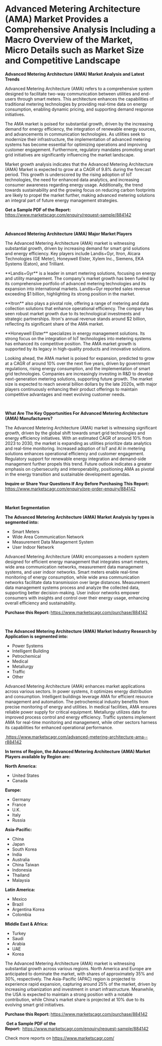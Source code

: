 <p><h1>Advanced Metering Architecture (AMA) Market Provides a Comprehensive Analysis Including a Macro Overview of the Market, Micro Details such as Market Size and Competitive Landscape</h1></p><p><strong>Advanced Metering Architecture (AMA) Market Analysis and Latest Trends</strong></p>
<p><p>Advanced Metering Architecture (AMA) refers to a comprehensive system designed to facilitate two-way communication between utilities and end-users through smart meters. This architecture enhances the capabilities of traditional metering technologies by providing real-time data on energy consumption, enabling dynamic pricing, and supporting demand response initiatives. </p><p>The AMA market is poised for substantial growth, driven by the increasing demand for energy efficiency, the integration of renewable energy sources, and advancements in communication technologies. As utilities seek to modernize their infrastructure, the implementation of advanced metering systems has become essential for optimizing operations and improving customer engagement. Furthermore, regulatory mandates promoting smart grid initiatives are significantly influencing the market landscape.</p><p>Market growth analysis indicates that the Advanced Metering Architecture (AMA) Market is expected to grow at a CAGR of 9.8% during the forecast period. This growth is underscored by the rising adoption of IoT technologies, the need for enhanced data analytics, and increasing consumer awareness regarding energy usage. Additionally, the trend towards sustainability and the growing focus on reducing carbon footprints are likely to propel the market further, making advanced metering solutions an integral part of future energy management strategies.</p></p>
<p><strong>Get a Sample PDF of the Report:&nbsp;</strong> <a href="https://www.marketscagr.com/enquiry/request-sample/884142?utm_campaign=3298&utm_medium=2&utm_source=Github&utm_content=ia&utm_term=05032025&utm_id=advanced-metering-architecture-ama">https://www.marketscagr.com/enquiry/request-sample/884142</a></p>
<p>&nbsp;</p>
<p><strong>Advanced Metering Architecture (AMA) Major Market Players</strong></p>
<p><p>The Advanced Metering Architecture (AMA) market is witnessing substantial growth, driven by increasing demand for smart grid solutions and energy efficiency. Key players include Landis+Gyr, Itron, Alcara Technologies (GE Meter), Honeywell Elster, Xylem Inc., Siemens, EKA Systems (Eaton), and Trilliant.</p><p>**Landis+Gyr** is a leader in smart metering solutions, focusing on energy and utility management. The company's market growth has been fueled by its comprehensive portfolio of advanced metering technologies and its expansion into international markets. Landis+Gyr reported sales revenue exceeding $1 billion, highlighting its strong position in the market.</p><p>**Itron** also plays a pivotal role, offering a range of metering and data collection solutions that enhance operational efficiency. The company has seen robust market growth due to its technological investments and strategic partnerships. Itron's annual revenue stands around $2 billion, reflecting its significant share of the AMA market.</p><p>**Honeywell Elster** specializes in energy management solutions. Its strong focus on the integration of IoT technologies into metering systems has enhanced its competitive position. The AMA market growth is supported by its legacy in high-quality products and innovative solutions.</p><p>Looking ahead, the AMA market is poised for expansion, predicted to grow at a CAGR of around 10% over the next five years, driven by government regulations, rising energy consumption, and the implementation of smart grid technologies. Companies are increasingly investing in R&D to develop next-generation metering solutions, supporting future growth. The market size is expected to reach several billion dollars by the late 2020s, with major players continuously enhancing their product offerings to maintain competitive advantages and meet evolving customer needs.</p></p>
<p>&nbsp;</p>
<p><strong>What Are The Key Opportunities For Advanced Metering Architecture (AMA) Manufacturers?</strong></p>
<p><p>The Advanced Metering Architecture (AMA) market is witnessing significant growth, driven by the global shift towards smart grid technologies and energy efficiency initiatives. With an estimated CAGR of around 10% from 2023 to 2030, the market is expanding as utilities prioritize data analytics and real-time monitoring. Increased adoption of IoT and AI in metering solutions enhances operational efficiency and customer engagement. Regulatory support for renewable energy integration and demand-side management further propels this trend. Future outlook indicates a greater emphasis on cybersecurity and interoperability, positioning AMA as pivotal in the energy transition and sustainable development agendas.</p></p>
<p><strong>Inquire or Share Your Questions If Any Before Purchasing This Report:</strong> <a href="https://www.marketscagr.com/enquiry/pre-order-enquiry/884142?utm_campaign=3298&utm_medium=2&utm_source=Github&utm_content=ia&utm_term=05032025&utm_id=advanced-metering-architecture-ama">https://www.marketscagr.com/enquiry/pre-order-enquiry/884142</a></p>
<p>&nbsp;</p>
<p><strong>Market Segmentation</strong></p>
<p><strong>The Advanced Metering Architecture (AMA) Market Analysis by types is segmented into:</strong></p>
<p><ul><li>Smart Meters</li><li>Wide Area Communication Network</li><li>Measurement Data Management System</li><li>User Indoor Network</li></ul></p>
<p><p>Advanced Metering Architecture (AMA) encompasses a modern system designed for efficient energy management that integrates smart meters, wide area communication networks, measurement data management systems, and user indoor networks. Smart meters enable real-time monitoring of energy consumption, while wide area communication networks facilitate data transmission over large distances. Measurement data management systems process and analyze the collected data, supporting better decision-making. User indoor networks empower consumers with insights and control over their energy usage, enhancing overall efficiency and sustainability.</p></p>
<p><strong>Purchase this Report:&nbsp;</strong><a href="https://www.marketscagr.com/purchase/884142?utm_campaign=3298&utm_medium=2&utm_source=Github&utm_content=ia&utm_term=05032025&utm_id=advanced-metering-architecture-ama">https://www.marketscagr.com/purchase/884142</a></p>
<p>&nbsp;</p>
<p><strong>The Advanced Metering Architecture (AMA) Market Industry Research by Application is segmented into:</strong></p>
<p><ul><li>Power Systems</li><li>Intelligent Building</li><li>Petrochemical</li><li>Medical</li><li>Metallurgy</li><li>Traffic</li><li>Other</li></ul></p>
<p><p>Advanced Metering Architecture (AMA) enhances market applications across various sectors. In power systems, it optimizes energy distribution and consumption. Intelligent buildings leverage AMA for efficient resource management and automation. The petrochemical industry benefits from precise monitoring of energy and utilities. In medical facilities, AMA ensures reliable power supply for critical equipment. Metallurgy utilizes data for improved process control and energy efficiency. Traffic systems implement AMA for real-time monitoring and management, while other sectors harness its capabilities for enhanced operational performance.</p></p>
<p><a href="https://www.marketscagr.com/advanced-metering-architecture-ama--r884142?utm_campaign=3298&utm_medium=2&utm_source=Github&utm_content=ia&utm_term=05032025&utm_id=advanced-metering-architecture-ama">&nbsp;https://www.marketscagr.com/advanced-metering-architecture-ama--r884142</a></p>
<p><strong>In terms of Region, the Advanced Metering Architecture (AMA) Market Players available by Region are:</strong></p>
<p>
    <p> <strong> North America: </strong>
        <ul>
            <li>United States</li>
            <li>Canada</li>
        </ul>
        </p> 
    <p> <strong> Europe: </strong>
        <ul>
            <li>Germany</li>
            <li>France</li>
            <li>U.K.</li>
            <li>Italy</li>
            <li>Russia</li>
        </ul>
        </p> 
    <p> <strong> Asia-Pacific: </strong>
        <ul>
            <li>China</li>
            <li>Japan</li>
            <li>South Korea</li>
            <li>India</li>
            <li>Australia</li>
            <li>China Taiwan</li>
            <li>Indonesia</li>
            <li>Thailand</li>
            <li>Malaysia</li>
        </ul>
        </p> 
    <p> <strong> Latin America: </strong>
        <ul>
            <li>Mexico</li>
            <li>Brazil</li>
            <li>Argentina Korea</li>
            <li>Colombia</li>
        </ul>
        </p> 
    <p> <strong> Middle East & Africa: </strong>
        <ul>
            <li>Turkey</li>
            <li>Saudi</li>
            <li>Arabia</li>
            <li>UAE</li>
            <li>Korea</li>
        </ul>
    </p>
    </p>
<p><p>The Advanced Metering Architecture (AMA) market is witnessing substantial growth across various regions. North America and Europe are anticipated to dominate the market, with shares of approximately 35% and 30%, respectively. The Asia-Pacific (APAC) region is projected to experience rapid expansion, capturing around 25% of the market, driven by increasing urbanization and investment in smart infrastructure. Meanwhile, the USA is expected to maintain a strong position with a notable contribution, while China's market share is projected at 10% due to its evolving smart grid initiatives.</p></p>
<p><strong>Purchase this Report: </strong><a href="https://www.marketscagr.com/purchase/884142?utm_campaign=3298&utm_medium=2&utm_source=Github&utm_content=ia&utm_term=05032025&utm_id=advanced-metering-architecture-ama">https://www.marketscagr.com/purchase/884142</a></p>
<p>&nbsp;<strong>Get a Sample PDF of the Report:&nbsp;&nbsp;</strong><a href="https://www.marketscagr.com/enquiry/request-sample/884142?utm_campaign=3298&utm_medium=2&utm_source=Github&utm_content=ia&utm_term=05032025&utm_id=advanced-metering-architecture-ama">https://www.marketscagr.com/enquiry/request-sample/884142</a></p>
<p><strong></strong></p>
<p>Check more reports on <a href="https://www.marketscagr.com/?utm_campaign=3298&utm_medium=2&utm_source=Github&utm_content=ia&utm_term=05032025&utm_id=advanced-metering-architecture-ama">https://www.marketscagr.com/</a></p>